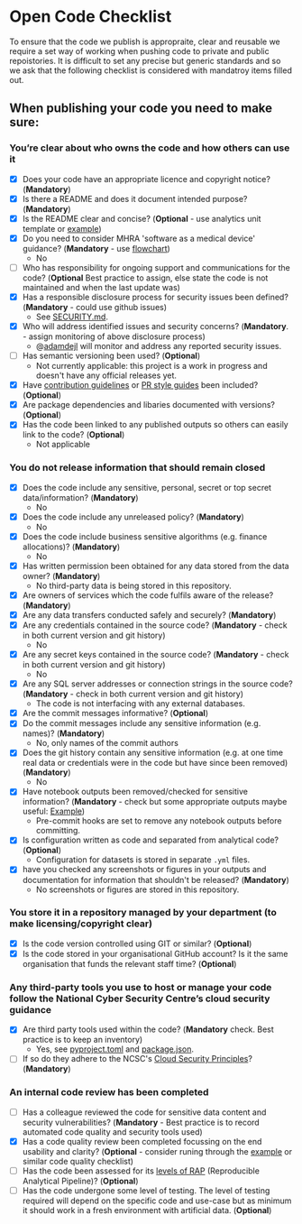 # Open Code Checklist

To ensure that the code we publish is appropraite, clear and reusable we require a set way of working when pushing code to private and public repoistories. It is difficult to set any precise but generic standards and so we ask that the following checklist is considered with mandatroy items filled out.

## When publishing your code you need to make sure:

### You’re clear about who owns the code and how others can use it

- [x] Does your code have an appropriate licence and copyright notice? (**Mandatory**)
- [x] Is there a README and does it document intended purpose? (**Mandatory**)
- [x] Is the README clear and concise? (**Optional** - use analytics unit template or [example](https://github.com/othneildrew/Best-README-Template/blob/master/BLANK_README.md))
- [x] Do you need to consider MHRA 'software as a medical device' guidance? (**Mandatory** - use [flowchart](https://assets.publishing.service.gov.uk/government/uploads/system/uploads/attachment_data/file/999908/Software_flow_chart_Ed_1-08b-IVD.pdf))
  - No
- [ ] Who has responsibility for ongoing support and communications for the code? (**Optional** Best practice to assign, else state the code is not maintained and when the last update was)
- [x] Has a responsible disclosure process for security issues been defined? (**Mandatory** - could use github issues)
  - See [SECURITY.md](https://github.com/nhsengland/evalsense/blob/main/SECURITY.md).
- [x] Who will address identified issues and security concerns? (**Mandatory**. - assign monitoring of above disclosure process)
  - @[adamdejl](https://github.com/adamdejl) will monitor and address any reported security issues.
- [ ] Has semantic versioning been used? (**Optional**)
  - Not currently applicable: this project is a work in progress and doesn't have any official releases yet.
- [x] Have [contribution guidelines](https://github.com/alphagov/govuk-frontend/blob/master/CONTRIBUTING.md) or [PR style guides](https://github.com/alphagov/styleguides/blob/master/pull-requests.md) been included? (**Optional**)
- [x] Are package dependencies and libaries documented with versions? (**Optional**)
- [x] Has the code been linked to any published outputs so others can easily link to the code? (**Optional**)
  - Not applicable

### You do not release information that should remain closed

- [x] Does the code include any sensitive, personal, secret or top secret data/information? (**Mandatory**)
  - No
- [x] Does the code include any unreleased policy? (**Mandatory**)
  - No
- [x] Does the code include business sensitive algorithms (e.g. finance allocations)? (**Mandatory**)
  - No
- [x] Has written permission been obtained for any data stored from the data owner? (**Mandatory**)
  - No third-party data is being stored in this repository.
- [x] Are owners of services which the code fulfils aware of the release? (**Mandatory**)
- [x] Are any data transfers conducted safely and securely? (**Mandatory**)
- [x] Are any credentials contained in the source code? (**Mandatory** - check in both current version and git history)
  - No
- [x] Are any secret keys contained in the source code? (**Mandatory** - check in both current version and git history)
  - No
- [x] Are any SQL server addresses or connection strings in the source code? (**Mandatory** - check in both current version and git history)
  - The code is not interfacing with any external databases.
- [x] Are the commit messages informative? (**Optional**)
- [x] Do the commit messages include any sensitive information (e.g. names)? (**Mandatory**)
  - No, only names of the commit authors
- [x] Does the git history contain any sensitive information (e.g. at one time real data or credentials were in the code but have since been removed) (**Mandatory**)
  - No
- [x] Have notebook outputs been removed/checked for sensitive information? (**Mandatory** - check but some appropriate outputs maybe useful: [Example](https://github.com/best-practice-and-impact/govcookiecutter/blob/main/%7B%7B%20cookiecutter.repo_name%20%7D%7D/.pre-commit-config.yaml))
  - Pre-commit hooks are set to remove any notebook outputs before committing.
- [x] Is configuration written as code and separated from analytical code? (**Optional**)
  - Configuration for datasets is stored in separate `.yml` files.
- [x] have you checked any screenshots or figures in your outputs and documentation for information that shouldn't be released? (**Mandatory**)
  - No screenshots or figures are stored in this repository.

### You store it in a repository managed by your department (to make licensing/copyright clear)

- [x] Is the code version controlled using GIT or similar? (**Optional**)
- [x] Is the code stored in your organisational GitHub account? Is it the same organisation that funds the relevant staff time? (**Optional**)

### Any third-party tools you use to host or manage your code follow the National Cyber Security Centre’s cloud security guidance

- [x] Are third party tools used within the code? (**Mandatory** check. Best practice is to keep an inventory)
  - Yes, see [pyproject.toml](https://github.com/nhsengland/evalsense/blob/main/pyproject.toml) and [package.json](https://github.com/nhsengland/evalsense/blob/main/guide/package.json).
- [ ] If so do they adhere to the NCSC's [Cloud Security Principles](https://www.ncsc.gov.uk/collection/cloud-security/implementing-the-cloud-security-principles)? (**Mandatory**)

### An internal code review has been completed

- [ ] Has a colleague reviewed the code for sensitive data content and security vulnerabilities? (**Mandatory** - Best practice is to record automated code quality and security tools used)
- [x] Has a code quality review been completed focussing on the end usability and clarity? (**Optional** - consider runing through the [example](https://best-practice-and-impact.github.io/qa-of-code-guidance/checklist_higher.html) or similar code quality checklist)
- [ ] Has the code been assessed for its [levels of RAP](https://github.com/NHSDigital/rap-community-of-practice/blob/main/docs/introduction_to_RAP/levels_of_RAP.md) (Reproducible Analytical Pipeline)? (**Optional**)
- [ ] Has the code undergone some level of testing. The level of testing required will depend on the specific code and use-case but as minimum it should work in a fresh environment with artificial data. (**Optional**)
